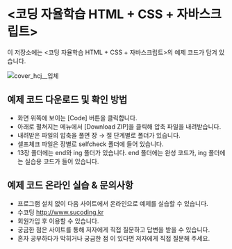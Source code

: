 # <코딩 자율학습 HTML + CSS + 자바스크립트> 

이 저장소에는 <코딩 자율학습 HTML + CSS + 자바스크립트>의 예제 코드가 담겨 있습니다.

![cover_hcj__입체](https://user-images.githubusercontent.com/6995518/162927709-83805986-5bfc-47b1-885b-eed3a541dbd0.png)

## 예제 코드 다운로드 및 확인 방법

- 화면 위쪽에 보이는 [Code] 버튼을 클릭합니다.
- 아래로 펼쳐지는 메뉴에서 [Download ZIP]을 클릭해 압축 파일을 내려받습니다. 
- 내려받은 파일의 압축을 풀면 장 → 절 단계별로 폴더가 있습니다. 
- 셀프체크 파일은 장별로 selfcheck 폴더에 들어 있습니다. 
- 13장 폴더에는 end와 ing 폴더가 있습니다. end 폴더에는 완성 코드가, ing 폴더에는 실습용 코드가 들어 있습니다. 


## 예제 코드 온라인 실습 & 문의사항

- 프로그램 설치 없이 다음 사이트에서 온라인으로 예제를 실습할 수 있습니다. 
-	수코딩 http://www.sucoding.kr
- 회원가입 후 이용할 수 있습니다.
- 궁금한 점은 사이트를 통해 저자에게 직접 질문하고 답변을 받을 수 있습니다. 
- 혼자 공부하다가 막히거나 궁금한 점 이 있다면 저자에게 직접 질문해 주세요. 



